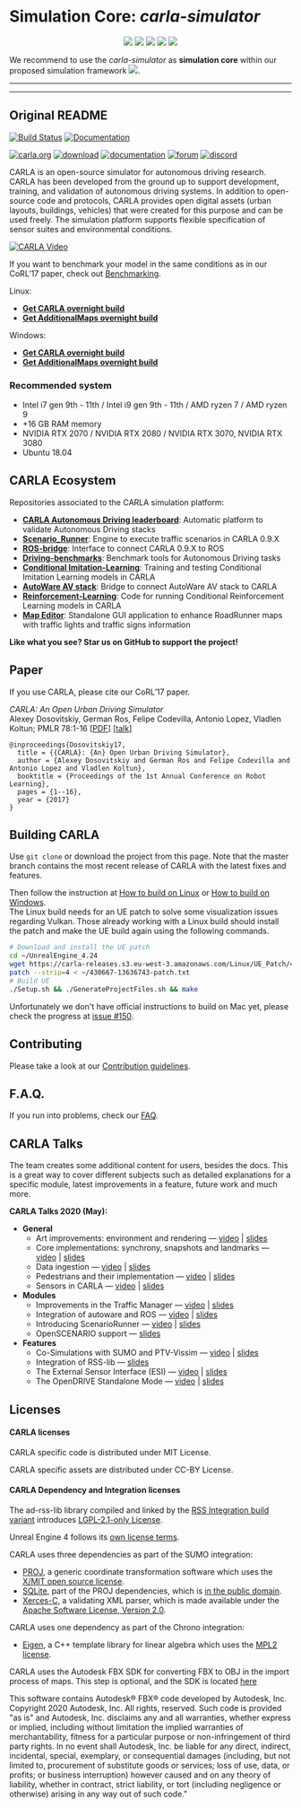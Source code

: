 # Simulation Core: *carla-simulator*

<p align="center">
<img src="https://img.shields.io/github/v/release/carla-compose/carla-simulator"/></a>
  <img src="https://img.shields.io/github/license/carla-compose/carla-simulator"/>
  <a href="https://github.com/carla-compose/carla-simulator/actions/workflows/docker.yml"><img src="https://github.com/carla-compose/carla-simulator/actions/workflows/docker.yml/badge.svg"/></a>
  <img src="https://img.shields.io/badge/CARLA-0.9.15-blueviolet"/>
  <img src="https://img.shields.io/github/stars/carla-compose/carla-simulator?style=social"/>
</p>

We recommend to use the *carla-simulator* as **simulation core** within our proposed simulation framework <a href="https://github.com/carla-compose/carla-compose"><img src="https://img.shields.io/github/stars/carla-compose/carla-compose?style=social"/></a>.

---
---
## Original README

[![Build Status](https://travis-ci.org/carla-simulator/carla.svg?branch=master)](https://travis-ci.org/carla-simulator/carla)
[![Documentation](https://readthedocs.org/projects/carla/badge/?version=latest)](http://carla.readthedocs.io)

[![carla.org](Docs/img/btn/web.png)](http://carla.org)
[![download](Docs/img/btn/download.png)](https://github.com/carla-simulator/carla/blob/master/Docs/download.md)
[![documentation](Docs/img/btn/docs.png)](http://carla.readthedocs.io)
[![forum](Docs/img/btn/forum.png)](https://github.com/carla-simulator/carla/discussions)
[![discord](Docs/img/btn/chat.png)](https://discord.gg/8kqACuC)

CARLA is an open-source simulator for autonomous driving research. CARLA has been developed from the ground up to support development, training, and
validation of autonomous driving systems. In addition to open-source code and protocols, CARLA provides open digital assets (urban layouts, buildings,
vehicles) that were created for this purpose and can be used freely. The simulation platform supports flexible specification of sensor suites and
environmental conditions.

[![CARLA Video](Docs/img/video_thumbnail_0910.jpg)](https://www.youtube.com/watch?v=7jej46ALVRE)

If you want to benchmark your model in the same conditions as in our CoRL’17
paper, check out
[Benchmarking](https://github.com/carla-simulator/driving-benchmarks).

Linux:
* [**Get CARLA overnight build**](http://carla-releases.s3.amazonaws.com/Linux/Dev/CARLA_Latest.tar.gz)
* [**Get AdditionalMaps overnight build**](http://carla-releases.s3.amazonaws.com/Linux/Dev/AdditionalMaps_Latest.tar.gz)

Windows:
* [**Get CARLA overnight build**](http://carla-releases.s3.amazonaws.com/Windows/Dev/CARLA_Latest.zip)
* [**Get AdditionalMaps overnight build**](http://carla-releases.s3.amazonaws.com/Windows/Dev/AdditionalMaps_Latest.zip)

### Recommended system

* Intel i7 gen 9th - 11th / Intel i9 gen 9th - 11th / AMD ryzen 7 / AMD ryzen 9
* +16 GB RAM memory 
* NVIDIA RTX 2070 / NVIDIA RTX 2080 / NVIDIA RTX 3070, NVIDIA RTX 3080
* Ubuntu 18.04

## CARLA Ecosystem
Repositories associated to the CARLA simulation platform:

* [**CARLA Autonomous Driving leaderboard**](https://leaderboard.carla.org/): Automatic platform to validate Autonomous Driving stacks
* [**Scenario_Runner**](https://github.com/carla-simulator/scenario_runner): Engine to execute traffic scenarios in CARLA 0.9.X
* [**ROS-bridge**](https://github.com/carla-simulator/ros-bridge): Interface to connect CARLA 0.9.X to ROS
* [**Driving-benchmarks**](https://github.com/carla-simulator/driving-benchmarks): Benchmark tools for Autonomous Driving tasks
* [**Conditional Imitation-Learning**](https://github.com/felipecode/coiltraine): Training and testing Conditional Imitation Learning models in CARLA
* [**AutoWare AV stack**](https://github.com/carla-simulator/carla-autoware): Bridge to connect AutoWare AV stack to CARLA
* [**Reinforcement-Learning**](https://github.com/carla-simulator/reinforcement-learning): Code for running Conditional Reinforcement Learning models in CARLA
* [**Map Editor**](https://github.com/carla-simulator/carla-map-editor): Standalone GUI application to enhance RoadRunner maps with traffic lights and traffic signs information

**Like what you see? Star us on GitHub to support the project!**

Paper
-----

If you use CARLA, please cite our CoRL’17 paper.

_CARLA: An Open Urban Driving Simulator_<br>Alexey Dosovitskiy, German Ros,
Felipe Codevilla, Antonio Lopez, Vladlen Koltun; PMLR 78:1-16
[[PDF](http://proceedings.mlr.press/v78/dosovitskiy17a/dosovitskiy17a.pdf)]
[[talk](https://www.youtube.com/watch?v=xfyK03MEZ9Q&feature=youtu.be&t=2h44m30s)]


```
@inproceedings{Dosovitskiy17,
  title = {{CARLA}: {An} Open Urban Driving Simulator},
  author = {Alexey Dosovitskiy and German Ros and Felipe Codevilla and Antonio Lopez and Vladlen Koltun},
  booktitle = {Proceedings of the 1st Annual Conference on Robot Learning},
  pages = {1--16},
  year = {2017}
}
```

Building CARLA
--------------

Use `git clone` or download the project from this page. Note that the master branch contains the most recent release of CARLA with the latest fixes and features.

Then follow the instruction at [How to build on Linux][buildlinuxlink] or [How to build on Windows][buildwindowslink].  
The Linux build needs for an UE patch to solve some visualization issues regarding Vulkan. Those already working with a Linux build should install the patch and make the UE build again using the following commands.  
```sh
# Download and install the UE patch  
cd ~/UnrealEngine_4.24
wget https://carla-releases.s3.eu-west-3.amazonaws.com/Linux/UE_Patch/430667-13636743-patch.txt ~/430667-13636743-patch.txt
patch --strip=4 < ~/430667-13636743-patch.txt
# Build UE
./Setup.sh && ./GenerateProjectFiles.sh && make
```

Unfortunately we don't have official instructions to build on Mac yet, please check the progress at [issue #150][issue150].

[buildlinuxlink]: https://carla.readthedocs.io/en/latest/build_linux/
[buildwindowslink]: https://carla.readthedocs.io/en/latest/build_windows/
[issue150]: https://github.com/carla-simulator/carla/issues/150

Contributing
------------

Please take a look at our [Contribution guidelines][contriblink].

[contriblink]: https://carla.readthedocs.io/en/latest/cont_contribution_guidelines/

F.A.Q.
------

If you run into problems, check our
[FAQ](https://carla.readthedocs.io/en/latest/build_faq/).

CARLA Talks
------
The team creates some additional content for users, besides the docs. This is a great way to cover different subjects such as detailed explanations for a specific module, latest improvements in a feature, future work and much more.  

__CARLA Talks 2020 (May):__  

*   __General__  
	*   Art improvements: environment and rendering — [video](https://youtu.be/ZZaHevsz8W8) | [slides](https://drive.google.com/file/d/1l9Ztaq0Q8fNN5YPU4-5vL13eZUwsQl5P/view?usp=sharing)  
	*   Core implementations: synchrony, snapshots and landmarks — [video](https://youtu.be/nyyTLmphqY4) | [slides](https://drive.google.com/file/d/1yaOwf1419qWZqE1gTSrrknsWOhawEWh_/view?usp=sharing)
	*   Data ingestion — [video](https://youtu.be/mHiUUZ4xC9o) | [slides](https://drive.google.com/file/d/10uNBAMreKajYimIhwCqSYXjhfVs2bX31/view?usp=sharing)  
	*   Pedestrians and their implementation — [video](https://youtu.be/Uoz2ihDwaWA) | [slides](https://drive.google.com/file/d/1Tsosin7BLP1k558shtbzUdo2ZXVKy5CB/view?usp=sharing)  
	*   Sensors in CARLA — [video](https://youtu.be/T8qCSet8WK0) | [slides](https://drive.google.com/file/d/1UO8ZAIOp-1xaBzcFMfn_IoipycVkUo4q/view?usp=sharing)  
*   __Modules__  
	*   Improvements in the Traffic Manager — [video](https://youtu.be/n9cufaJ17eA) | [slides](https://drive.google.com/file/d/1R9uNZ6pYHSZoEBxs2vYK7swiriKbbuxo/view?usp=sharing)  
	*   Integration of autoware and ROS — [video](https://youtu.be/ChIgcC2scwU) | [slides](https://drive.google.com/file/d/1uO6nBaFirrllb08OeqGAMVLApQ6EbgAt/view?usp=sharing)  
	*   Introducing ScenarioRunner — [video](https://youtu.be/dcnnNJowqzM) | [slides](https://drive.google.com/file/d/1zgoH_kLOfIw117FJGm2IVZZAIRw9U2Q0/view?usp=sharing)  
	*   OpenSCENARIO support — [slides](https://drive.google.com/file/d/1g6ATxZRTWEdstiZwfBN1_T_x_WwZs0zE/view?usp=sharing)  
*   __Features__  
	*   Co-Simulations with SUMO and PTV-Vissim — [video](https://youtu.be/PuFSbj1PU94) | [slides](https://drive.google.com/file/d/10DgMNUBqKqWBrdiwBiAIT4DdR9ObCquI/view?usp=sharing)  
	*   Integration of RSS-lib — [slides](https://drive.google.com/file/d/1whREmrCv67fOMipgCk6kkiW4VPODig0A/view?usp=sharing)  
	*   The External Sensor Interface (ESI) — [video](https://youtu.be/5hXHPV9FIeY) | [slides](https://drive.google.com/file/d/1VWFaEoS12siW6NtQDUkm44BVO7tveRbJ/view?usp=sharing)  
	*   The OpenDRIVE Standalone Mode — [video](https://youtu.be/U25GhofVV1Q) | [slides](https://drive.google.com/file/d/1D5VsgfX7dmgPWn7UtDDid3-OdS1HI4pY/view?usp=sharing)  

Licenses
-------

#### CARLA licenses

CARLA specific code is distributed under MIT License.

CARLA specific assets are distributed under CC-BY License.

#### CARLA Dependency and Integration licenses

The ad-rss-lib library compiled and linked by the [RSS Integration build variant](Docs/adv_rss.md) introduces [LGPL-2.1-only License](https://opensource.org/licenses/LGPL-2.1).

Unreal Engine 4 follows its [own license terms](https://www.unrealengine.com/en-US/faq).

CARLA uses three dependencies as part of the SUMO integration:
- [PROJ](https://proj.org/), a generic coordinate transformation software which uses the [X/MIT open source license](https://proj.org/about.html#license).
- [SQLite](https://www.sqlite.org), part of the PROJ dependencies, which is [in the public domain](https://www.sqlite.org/purchase/license).
- [Xerces-C](https://xerces.apache.org/xerces-c/), a validating XML parser, which is made available under the [Apache Software License, Version 2.0](http://www.apache.org/licenses/LICENSE-2.0.html).

CARLA uses one dependency as part of the Chrono integration:
- [Eigen](https://eigen.tuxfamily.org/index.php?title=Main_Page), a C++ template library for linear algebra which uses the [MPL2 license](https://www.mozilla.org/en-US/MPL/2.0/).

CARLA uses the Autodesk FBX SDK for converting FBX to OBJ in the import process of maps. This step is optional, and the SDK is located [here](https://www.autodesk.com/developer-network/platform-technologies/fbx-sdk-2020-0)

This software contains Autodesk® FBX® code developed by Autodesk, Inc. Copyright 2020 Autodesk, Inc. All rights, reserved. Such code is provided "as is" and Autodesk, Inc. disclaims any and all warranties, whether express or implied, including without limitation the implied warranties of merchantability, fitness for a particular purpose or non-infringement of third party rights. In no event shall Autodesk, Inc. be liable for any direct, indirect, incidental, special, exemplary, or consequential damages (including, but not limited to, procurement of substitute goods or services; loss of use, data, or profits; or business interruption) however caused and on any theory of liability, whether in contract, strict liability, or tort (including negligence or otherwise) arising in any way out of such code."
